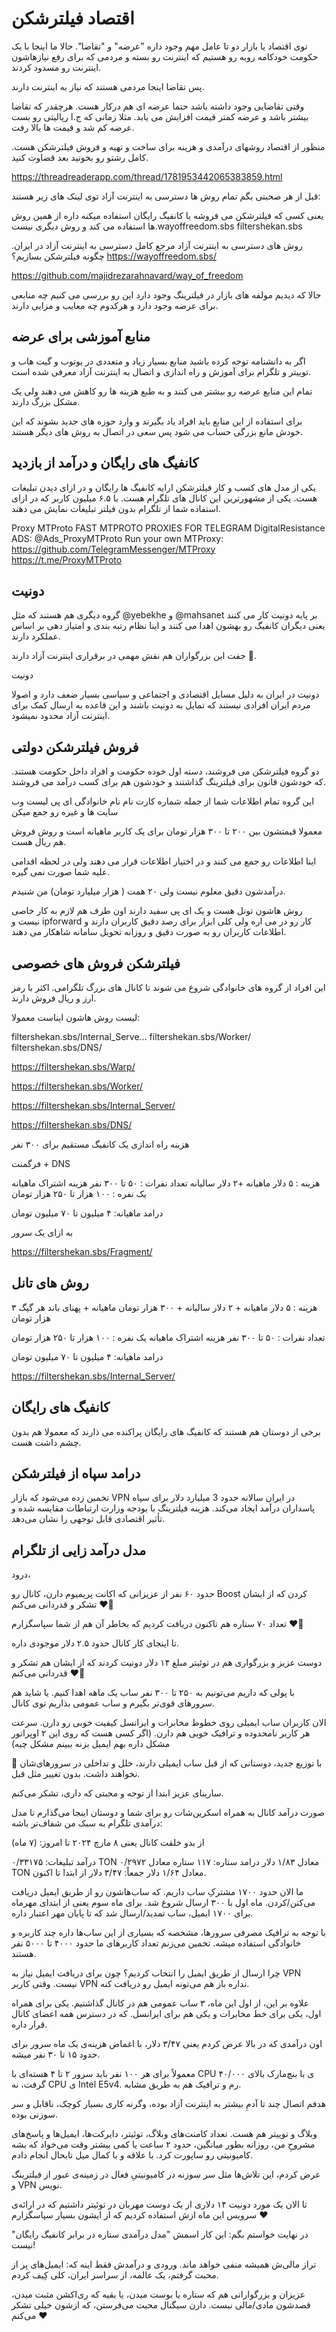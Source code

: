 # اقتصاد فیلترشکن


توی اقتصاد یا بازار دو تا عامل مهم وجود داره "عرضه" و "تقاضا".
حالا ما اینجا با یک حکومت خودکامه روبه رو هستیم که اینترنت رو بسته و مردمی که برای رفع نیازهاشون اینترنت رو مسدود کردند.

پس تقاضا اینجا مردمی هستند که نیاز به اینترنت دارند.


وقتی تقاضایی وجود داشته باشد حتما عرضه ای هم درکار هست. هرچقدر که تقاضا بیشتر باشد و عرضه کمتر قیمت افزایش می یابد. مثلا زمانی که ج.ا ریالیتی رو بست عرضه کم شد و قیمت ها بالا رفت.


منظور از اقتصاد روشهای درآمدی و هزینه برای ساخت و تهیه و فروش فیلترشکن هست. کامل رشتو رو بخونید بعد قضاوت کنید.

https://threadreaderapp.com/thread/1781953442065383859.html


قبل از هر صحبتی بگم تمام روش ها دسترسی به اینترنت آزاد توی لینک های زیر هستند:


یعنی کسی که فیلترشکن می فروشه یا کانفیگ رایگان استفاده میکنه داره از همین روش ها استفاده می کند و روش دیگری نیست.wayoffreedom.sbs
filtershekan.sbs

روش های دسترسی به اینترنت آزاد
مرجع کامل دسترسی به اینترنت آزاد در ایران. چگونه فیلترشکن بسازیم؟
https://wayoffreedom.sbs/

https://github.com/majidrezarahnavard/way_of_freedom

  حالا که دیدیم مولفه های بازار در فیلترینگ وجود دارد این رو بررسی می کنیم چه منابعی برای عرضه وجود دارد و هرکدوم چه معایب و مزایی دارند. 
## منابع آموزشی برای عرضه

اگر به دانشنامه توجه کرده باشید منابع بسیار زیاد و متعددی در یوتوب و گیت هاب و توییتر و تلگرام برای آموزش و راه اندازی و اتصال به اینترنت آزاد معرفی شده است.

تمام این منابع عرضه رو بیشتر می کنند و به طبع هزینه ها رو کاهش می دهند ولی یک مشکل بزرگ دارند. 

برای استفاده از این منابع باید افراد یاد بگیرند و وارد حوزه های جدید بشوند که این خودش مانع بزرگی حساب می شود پس سعی در اتصال به روش های دیگر هستند. 

## کانفیگ های رایگان و درآمد از بازدید

یکی از مدل های کسب و کار  فیلترشکن ارایه کانفیگ ها رایگان و در ازای دیدن تبلیغات هست. یکی از مشهورترین این کانال های تلگرام هست. با ۶.۵ میلیون کاربر که در ازای استفاده شما از تلگرام بدون فیلتر تبلیغات نمایش می دهند.


Proxy MTProto
FAST MTPROTO PROXIES FOR TELEGRAM  DigitalResistance ADS: @Ads_ProxyMTProto Run your own MTProxy: https://github.com/TelegramMessenger/MTProxy
https://t.me/ProxyMTProto

## دونیت

گروه دیگری هم هستند که مثل @yebekhe و @mahsanet بر پایه دونیت کار می کنند یعنی دیگران کانفیگ رو بهشون اهدا می کنند و اینا نظام رتبه بندی و امتیاز دهی بر اساس عملکرد دارند.

جفت این بزرگواران هم نقش مهمی در برقراری اینترنت آزاد دارند 🙏. 

 دونیت

دونیت در ایران به دلیل مسایل اقتصادی و اجتماعی و سیاسی بسیار ضعف دارد و اصولا مردم ایران افرادی نیستند که تمایل به دونیت باشند و این قاعده به ارسال کمک برای اینترنت آزاد محدود نمیشود. 
## فروش فیلترشکن دولتی

دو گروه فیلترشکن می فروشند، دسته اول خوده حکومت و افراد داخل حکومت هستند. که خودشون قانون برای فیلترینگ گذاشتند و خودشون هم برای کسب درآمد می فروشند.

این گروه تمام اطلاعات شما از جمله شماره کارت نام نام خانوادگی ای پی لیست وب سایت ها و غیره رو جمع میکن 


معمولا قیمتشون بین ۲۰۰ تا ۳۰۰ هزار تومان برای یک کاربر ماهیانه است و روش فروش هم ریال هست.

اینا اطلاعات رو جمع می کنند و در اختیار اطلاعات قرار می دهند ولی در لحظه اقدامی علیه شما صورت نمی گیره.

درآمدشون دقیق معلوم نیست ولی ۲۰ همت ( هزار میلیارد تومان) من شنیدم. 

روش هاشون تونل هست و یک ای پی سفید دارند اون طرف هم لازم به کار خاصی نیست و ipforward کار رو در می اره ولی کلی ابزار برای رصد دقیق کاربران دارند و اطلاعات کاربران رو به صورت دقیق و روزانه تحویل سامانه شاهکار می دهند. 
## فیلترشکن فروش های خصوصی

این افراد از گروه های خانوادگی شروع می شوند تا کانال های بزرگ تلگرامی. اکثر با رمز ارز و ریال فروش دارند.

لیست روش هاشون ایناست معمولا:



filtershekan.sbs/Internal_Serve…
filtershekan.sbs/Worker/
filtershekan.sbs/DNS/

https://filtershekan.sbs/Warp/

https://filtershekan.sbs/Worker/

https://filtershekan.sbs/Internal_Server/

https://filtershekan.sbs/DNS/


هزینه راه اندازی یک کانفیگ مستقیم برای ۳۰۰ نفر

فرگمنت + DNS


هزینه : ۵ دلار ماهیانه +‌۲ دلار سالیانه
تعداد نفرات : ۵۰ تا ۳۰۰ نفر
هزینه اشتراک ماهیانه یک نفره : ۱۰۰ هزار تا ۲۵۰ هزار تومان

درامد ماهیانه: ۴ میلیون تا ۷۰ میلیون تومان

به ازای یک سرور

https://filtershekan.sbs/Fragment/

## روش های تانل


هزینه : ۵ دلار ماهیانه + ۲ دلار سالیانه +‌ ۳۰۰ هزار تومان ماهیانه + پهنای باند هر گیگ ۳ هزار تومان

تعداد نفرات : ۵۰ تا ۳۰۰ نفر
هزینه اشتراک ماهیانه یک نفره : ۱۰۰ هزار تا ۲۵۰ هزار تومان

درامد ماهیانه: ۴ میلیون تا ۷۰ میلیون تومان

https://filtershekan.sbs/Internal_Server/
## کانفیگ های رایگان

برخی از دوستان هم هستند که کانفیگ های رایگان پراکنده می ذارند که معمولا هم بدون چشم داشت هست. 

## درامد سپاه از فیلترشکن

تخمین زده می‌شود که بازار VPN در ایران سالانه حدود 3 میلیارد دلار برای سپاه پاسداران درآمد ایجاد می‌کند.
هزینه فیلترینگ با بودجه وزارت ارتباطات مقایسه شده و تأثیر اقتصادی قابل توجهی را نشان می‌دهد.



## مدل درآمد زایی از تلگرام


درود،

حدود ۶۰ نفر از عزیزانی که اکانت پریمیوم دارن، کانال رو Boost کردن که از ایشان تشکر و قدردانی می‌کنم ❤️🌹

تعداد ۷۰ ستاره هم تاکنون دریافت کردیم که بخاطر آن هم از شما سپاسگزارم ❤️🌹

تا اینجای کار کانال حدود ۲.۵ دلار موجودی داره.

دوست عزیز و بزرگواری هم در توئیتر مبلغ ۱۴ دلار دونیت کردند که از ایشان هم تشکر و قدردانی می‌کنم ❤️🌹

با پولی که داریم می‌تونیم به ۲۵۰ تا ۳۰۰ نفر ساب یک ماهه اهدا کنیم.
یا شاید هم سرورهای قوی‌تر بگیرم و ساب عمومی بذاریم توی کانال.

الان کاربران ساب ایمیلی روی خطوط مخابرات و ایرانسل کیفیت خوبی رو دارن. سرعت هر کاربر نامحدوده و ترافیک خوبی هم دارن.
(اگر کسی هست که روی این ۲ اوپراتور مشکل داره بهم ایمیل بزنه ببینم مشکل چیه)

📌 با توزیع جدید، دوستانی که از قبل ساب ایمیلی دارند، خلل و تداخلی در سرورهای‌شان نخواهند داشت. بدون تغییر مثل قبل.



سارینای عزیز
ابتدا از توجه و محبتی که داری، تشکر می‌کنم.

صورت درآمد کانال به همراه اسکرین‌شات رو برای شما و دوستان اینجا می‌گذارم تا مدل درآمدی تلگرام به سبک من شفاف‌تر باشه:

از بدو خلقت کانال یعنی ۸ مارچ ۲۰۲۴ تا امروز: (۷ ماه)

درآمد تبلیغات: ۰/۳۳۱۷۵ TON معادل ۱/۸۳ دلار
درامد ستاره: ۱۱۷ ستاره معادل ۰/۲۹۷۲ TON معادل ۱/۶۴ دلار
جمعاً: ۳/۴۷ دلار از ابتدا تا اکنون.

ما الان حدود ۱۷۰۰ مشترکِ ساب داریم. که ساب‌هاشون رو از طریق ایمیل دریافت می‌کنن/کردن.
ماه اول با ۳۰۰ ارسال شروع شد. برای ماه سوم یعنی از ابتدای مهرماه برای ۱۷۰۰ ایمیل، ساب تمدید/ارسال شد که تا پایان مهر اعتبار داره.

با توجه به ترافیک مصرفی سرورها، مشخصه که بسیاری از این ساب‌ها داره چند کاربره و خانوادگی استفاده میشه. تخمین می‌زنم تعداد کاربرهای ما حدود ۴۰۰۰ تا ۵۰۰۰ نفر هستند.

چرا ارسال از طریق ایمیل را انتخاب کردیم؟
چون برای دریافت ایمیل نیاز به VPN نیست. وقتی کاربر VPN نداره باز هم می‌تونه ایمیل رو دریافت کنه.

علاوه بر این، از اول این ماه، ۳ ساب عمومی هم در کانال گذاشتیم. یکی برای همراه اول، یکی برای خط مخابرات و یکی هم برای ایرانسل. که در دسترس همه اعضای کانال قرار داره.

اون درآمدی که در بالا عرض کردم یعنی ۳/۴۷ دلار، با اغماض هزینه‌ی یک ماه سرور برای حدود ۱۵ تا ۳۰ نفر میشه.

معمولاً برای هر ۱۰۰ نفر باید سرور ۲ تا ۴ هسته‌ای با CPU ی با بنچ‌مارک بالای ۴۰/۰۰۰ گرفت، نه CPU ی Intel E5v4. رم و ترافیک هم به طریق مشابه.

هدفم اتصال چند تا آدمِ بیشتر به اینترنت آزاد بوده، وگرنه کاری بسیار کوچک، ناقابل و سر سوزنی بوده.

وبلاگ و توییتر هم هست. تعداد کامنت‌های وبلاگ، توئیتر، دایرکت‌ها، ایمیل‌ها و پاسخ‌های مشروحِ من، روزانه بطور میانگین، حدود ۲ ساعت یا کمی بیشتر وقت می‌خواد که بشه کامیونیتی رو ساپورت کرد. با علاقه و با کمال میل تابحال انجام دادم.

عرض کردم، این تلاش‌ها مثل سر سوزنه در کامیونیتیِ فعال در زمینه‌ی عبور از فیلترینگ و VPN نویس.

تا الان یک مورد دونیت ۱۴ دلاری از یک دوست مهربان در توئیتر داشتیم که در ارائه‌ی سرویس این ماه ازش استفاده کردیم که از ایشون بسیار سپاسگزارم ❤

در نهایت خواستم بگم:
این کار اسمش "مدل درآمدی ستاره در برابر کانفیگ رایگان" نیست!

تراز مالی‌ش همیشه منفی خواهد ماند.
ورودی و درآمدش فقط اینه که:
ایمیل‌های پر از محبت گرفتم، یک عالمه، از سراسر ایران، کلی کِیف‌ کردم.

عزیزان و بزرگوارانی هم که ستاره یا بوست میدن، یا بقیه که ری‌اکشن مثبت میدن، قصدشون مادی/مالی نیست. دارن سیگنال محبت می‌فرستن، که ازشون خیلی تشکر می‌کنم ❤
